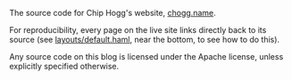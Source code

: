 The source code for Chip Hogg's website, [chogg.name](https://chogg.name).

For reproducibility, every page on the live site links directly back to its source (see [layouts/default.haml](https://github.com/chiphogg/chogg_name/blob/master/layouts/default.haml), near the bottom, to see how to do this).

Any source code on this blog is licensed under the Apache license, unless explicitly specified otherwise.
